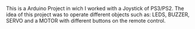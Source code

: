 This is a Arduino Project in wich I worked with a Joystick of PS3/PS2. The idea of ​​this project was to operate different objects such as: LEDS, BUZZER, SERVO and a MOTOR with different buttons on the remote control.
